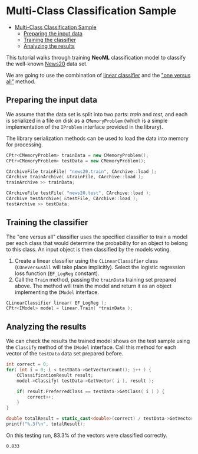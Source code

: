 # Multi-Class Classification Sample

<!-- TOC -->

- [Multi-Class Classification Sample](#multi-class-classification-sample)
	- [Preparing the input data](#preparing-the-input-data)
	- [Training the classifier](#training-the-classifier)
	- [Analyzing the results](#analyzing-the-results)

<!-- /TOC -->

This tutorial walks through training **NeoML** classification model to classify the well-known [News20](https://archive.ics.uci.edu/ml/datasets/Twenty+Newsgroups) data set.

We are going to use the combination of [linear classifier](../API/ClassificationAndRegression/Linear.md) and the ["one versus all"](../API/ClassificationAndRegression/OneVersusAll.md) method.

## Preparing the input data

We assume that the data set is split into two parts: *train* and *test*, and each is serialized in a file on disk as a `CMemoryProblem` (which is a simple implementation of the `IProblem` interface provided in the library).

The library serialization methods can be used to load the data into memory for processing.

```c++
CPtr<CMemoryProblem> trainData = new CMemoryProblem();
CPtr<CMemoryProblem> testData = new CMemoryProblem();

CArchiveFile trainFile( "news20.train", CArchive::load );
CArchive trainArchive( &trainFile, CArchive::load );
trainArchive >> trainData;

CArchiveFile testFile( "news20.test", CArchive::load );
CArchive testArchive( &testFile, CArchive::load );
testArchive >> testData;
```

## Training the classifier

The "one versus all" classifier uses the specified classifier to train a model per each class that would determine the probability for an object to belong to this class. An input object is then classified by the models voting.

1. Create a linear classifier using the `CLinearClassifier` class (`COneVersusAll` will take place implicitly). Select the logistic regression loss function (`EF_LogReg` constant).
2. Call the `Train` method, passing the `trainData` training set prepared above. The method will train the model and return it as an object implementing the `IModel` interface.

```c++
CLinearClassifier linear( EF_LogReg );
CPtr<IModel> model = linear.Train( *trainData );
```

## Analyzing the results

We can check the results the trained model shows on the test sample using the `Classify` method of the `IModel` interface. Call this method for each vector of the `testData` data set prepared before.

```c++
int correct = 0;
for( int i = 0; i < testData->GetVectorCount(); i++ ) {
	CClassificationResult result;
	model->Classify( testData->GetVector( i ), result );

	if( result.PreferredClass == testData->GetClass( i ) ) {
		correct++;
	}
}

double totalResult = static_cast<double>(correct) / testData->GetVectorCount();
printf("%.3f\n", totalResult);
```

On this testing run, 83.3% of the vectors were classified correctly.

```
0.833
```